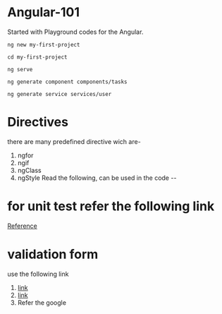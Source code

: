 # Angular-101
Started with Playground codes for the Angular. 

   `ng new my-first-project` 
  
   `cd my-first-project`
    
   `ng serve`
     
   `ng generate component components/tasks`

`ng generate service services/user`

# Directives
there are many predefined directive wich are-
1. ngfor
2. ngif
3. ngClass
4. ngStyle
Read the following, can be used in the code
--

# for unit test refer the following link
[Reference](https://github.com/gaurav061/Angular-testing-examples)

# validation form 
use the following link 
1. [link](https://angular.io/guide/form-validation)
2. [link](https://codecraft.tv/courses/angular/advanced-topics/basic-custom-validators/)
3. Refer the google

